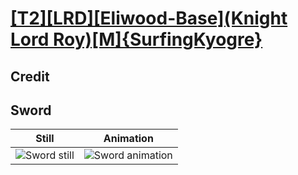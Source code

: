 # [\[T2\]\[LRD\]\[Eliwood-Base\]\(Knight Lord Roy\)\[M\]{SurfingKyogre}](../)

## Credit


	
## Sword

| Still | Animation |
| :---: | :-------: |
| ![Sword still](./Sword_000.png) | ![Sword animation](./Sword.gif) |
